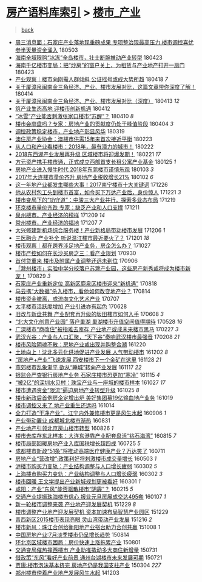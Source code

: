 [房产语料库索引](../../README.md)  > [楼市_产业](楼市_产业.md)
====
> [back](../README.md)

- [周三消息面：石家庄产业落地现重磅成果 专项整治现最高压力 楼市调控喜忧参半天量资金涌入](http://jkwz.applinzi.com/ittc/7098749473209713671.html#%E5%91%A8%E4%B8%89%E6%B6%88%E6%81%AF%E9%9D%A2%EF%BC%9A%E7%9F%B3%E5%AE%B6%E5%BA%84%E4%BA%A7%E4%B8%9A%E8%90%BD%E5%9C%B0%E7%8E%B0%E9%87%8D%E7%A3%85%E6%88%90%E6%9E%9C+%E4%B8%93%E9%A1%B9%E6%95%B4%E6%B2%BB%E7%8E%B0%E6%9C%80%E9%AB%98%E5%8E%8B%E5%8A%9B+%E6%A5%BC%E5%B8%82%E8%B0%83%E6%8E%A7%E5%96%9C%E5%BF%A7%E5%8F%82%E5%8D%8A%E5%A4%A9%E9%87%8F%E8%B5%84%E9%87%91%E6%B6%8C%E5%85%A5) 180503  
- [海南全域限购“冰冻”全岛楼市，壮士断腕推动产业转型](http://jkwz.applinzi.com/ittc/7095507650454488071.html#%E6%B5%B7%E5%8D%97%E5%85%A8%E5%9F%9F%E9%99%90%E8%B4%AD%E2%80%9C%E5%86%B0%E5%86%BB%E2%80%9D%E5%85%A8%E5%B2%9B%E6%A5%BC%E5%B8%82%EF%BC%8C%E5%A3%AE%E5%A3%AB%E6%96%AD%E8%85%95%E6%8E%A8%E5%8A%A8%E4%BA%A7%E4%B8%9A%E8%BD%AC%E5%9E%8B) 180423  
- [海南千亿楼市变局：把“炒房”的窗户关上，为租赁与产业地产打开一扇门](http://jkwz.applinzi.com/ittc/7095263023541519367.html#%E6%B5%B7%E5%8D%97%E5%8D%83%E4%BA%BF%E6%A5%BC%E5%B8%82%E5%8F%98%E5%B1%80%EF%BC%9A%E6%8A%8A%E2%80%9C%E7%82%92%E6%88%BF%E2%80%9D%E7%9A%84%E7%AA%97%E6%88%B7%E5%85%B3%E4%B8%8A%EF%BC%8C%E4%B8%BA%E7%A7%9F%E8%B5%81%E4%B8%8E%E4%BA%A7%E4%B8%9A%E5%9C%B0%E4%BA%A7%E6%89%93%E5%BC%80%E4%B8%80%E6%89%87%E9%97%A8) 180423  
- [产业观察｜楼市向刚需人群倾斜 公证摇号或成大势所趋](http://jkwz.applinzi.com/ittc/7093252807283180551.html#%E4%BA%A7%E4%B8%9A%E8%A7%82%E5%AF%9F%EF%BD%9C%E6%A5%BC%E5%B8%82%E5%90%91%E5%88%9A%E9%9C%80%E4%BA%BA%E7%BE%A4%E5%80%BE%E6%96%9C+%E5%85%AC%E8%AF%81%E6%91%87%E5%8F%B7%E6%88%96%E6%88%90%E5%A4%A7%E5%8A%BF%E6%89%80%E8%B6%8B) 180418 *7* 
- [关于厦漳泉闽南金三角经济、产业、楼市发展对比，这篇文章带你深度了解！](http://jkwz.applinzi.com/ittc/7091849172905100295.html#%E5%85%B3%E4%BA%8E%E5%8E%A6%E6%BC%B3%E6%B3%89%E9%97%BD%E5%8D%97%E9%87%91%E4%B8%89%E8%A7%92%E7%BB%8F%E6%B5%8E%E3%80%81%E4%BA%A7%E4%B8%9A%E3%80%81%E6%A5%BC%E5%B8%82%E5%8F%91%E5%B1%95%E5%AF%B9%E6%AF%94%EF%BC%8C%E8%BF%99%E7%AF%87%E6%96%87%E7%AB%A0%E5%B8%A6%E4%BD%A0%E6%B7%B1%E5%BA%A6%E4%BA%86%E8%A7%A3%EF%BC%81) 180414  
- [关于厦漳泉闽南金三角经济、产业、楼市发展对比（深度）](http://jkwz.applinzi.com/ittc/7091520350544462855.html#%E5%85%B3%E4%BA%8E%E5%8E%A6%E6%BC%B3%E6%B3%89%E9%97%BD%E5%8D%97%E9%87%91%E4%B8%89%E8%A7%92%E7%BB%8F%E6%B5%8E%E3%80%81%E4%BA%A7%E4%B8%9A%E3%80%81%E6%A5%BC%E5%B8%82%E5%8F%91%E5%B1%95%E5%AF%B9%E6%AF%94%EF%BC%88%E6%B7%B1%E5%BA%A6%EF%BC%89) 180413 *12* 
- [筑产业生态高地 迎楼市创新机遇](http://jkwz.applinzi.com/ittc/7091178704292283399.html#%E7%AD%91%E4%BA%A7%E4%B8%9A%E7%94%9F%E6%80%81%E9%AB%98%E5%9C%B0+%E8%BF%8E%E6%A5%BC%E5%B8%82%E5%88%9B%E6%96%B0%E6%9C%BA%E9%81%87) 180412  
- [“冰雪”产业能否刺激张家口楼市“苏醒”？](http://jkwz.applinzi.com/ittc/7090273976121295889.html#%E2%80%9C%E5%86%B0%E9%9B%AA%E2%80%9D%E4%BA%A7%E4%B8%9A%E8%83%BD%E5%90%A6%E5%88%BA%E6%BF%80%E5%BC%A0%E5%AE%B6%E5%8F%A3%E6%A5%BC%E5%B8%82%E2%80%9C%E8%8B%8F%E9%86%92%E2%80%9D%EF%BC%9F) 180410 *8* 
- [楼市会崩盘吗？专家：房地产业的贡献度仍处于峰值阶段](http://jkwz.applinzi.com/ittc/7088206471810778129.html#%E6%A5%BC%E5%B8%82%E4%BC%9A%E5%B4%A9%E7%9B%98%E5%90%97%EF%BC%9F%E4%B8%93%E5%AE%B6%EF%BC%9A%E6%88%BF%E5%9C%B0%E4%BA%A7%E4%B8%9A%E7%9A%84%E8%B4%A1%E7%8C%AE%E5%BA%A6%E4%BB%8D%E5%A4%84%E4%BA%8E%E5%B3%B0%E5%80%BC%E9%98%B6%E6%AE%B5) 180404 *3* 
- [调控政策稳定楼市，产业地产彰显风华](http://jkwz.applinzi.com/ittc/7082179344615343120.html#%E8%B0%83%E6%8E%A7%E6%94%BF%E7%AD%96%E7%A8%B3%E5%AE%9A%E6%A5%BC%E5%B8%82%EF%BC%8C%E4%BA%A7%E4%B8%9A%E5%9C%B0%E4%BA%A7%E5%BD%B0%E6%98%BE%E9%A3%8E%E5%8D%8E) 180319  
- [澳住房产业协会：澳楼市供需15年来首次接近平衡](http://jkwz.applinzi.com/ittc/7073294882557133840.html#%E6%BE%B3%E4%BD%8F%E6%88%BF%E4%BA%A7%E4%B8%9A%E5%8D%8F%E4%BC%9A%EF%BC%9A%E6%BE%B3%E6%A5%BC%E5%B8%82%E4%BE%9B%E9%9C%8015%E5%B9%B4%E6%9D%A5%E9%A6%96%E6%AC%A1%E6%8E%A5%E8%BF%91%E5%B9%B3%E8%A1%A1) 180223  
- [从人口和产业看楼市：2018年，最有潜力的城市！](http://jkwz.applinzi.com/ittc/7072943982672086027.html#%E4%BB%8E%E4%BA%BA%E5%8F%A3%E5%92%8C%E4%BA%A7%E4%B8%9A%E7%9C%8B%E6%A5%BC%E5%B8%82%EF%BC%9A2018%E5%B9%B4%EF%BC%8C%E6%9C%80%E6%9C%89%E6%BD%9C%E5%8A%9B%E7%9A%84%E5%9F%8E%E5%B8%82%EF%BC%81) 180222  
- [2018东西湖产业发展再升级 区域楼市将迎爆发期！](http://jkwz.applinzi.com/ittc/7072474137174213643.html#2018%E4%B8%9C%E8%A5%BF%E6%B9%96%E4%BA%A7%E4%B8%9A%E5%8F%91%E5%B1%95%E5%86%8D%E5%8D%87%E7%BA%A7+%E5%8C%BA%E5%9F%9F%E6%A5%BC%E5%B8%82%E5%B0%86%E8%BF%8E%E7%88%86%E5%8F%91%E6%9C%9F%EF%BC%81) 180221 *17* 
- [方元资产携手楼市通，正式成立西部首支长租公寓产业基金](http://jkwz.applinzi.com/ittc/7062578698740302854.html#%E6%96%B9%E5%85%83%E8%B5%84%E4%BA%A7%E6%90%BA%E6%89%8B%E6%A5%BC%E5%B8%82%E9%80%9A%EF%BC%8C%E6%AD%A3%E5%BC%8F%E6%88%90%E7%AB%8B%E8%A5%BF%E9%83%A8%E9%A6%96%E6%94%AF%E9%95%BF%E7%A7%9F%E5%85%AC%E5%AF%93%E4%BA%A7%E4%B8%9A%E5%9F%BA%E9%87%91) 180125 *1* 
- [房地产业进入慢牛时代 2018年东莞楼市谨慎乐观](http://jkwz.applinzi.com/ittc/7054371192578769937.html#%E6%88%BF%E5%9C%B0%E4%BA%A7%E4%B8%9A%E8%BF%9B%E5%85%A5%E6%85%A2%E7%89%9B%E6%97%B6%E4%BB%A3+2018%E5%B9%B4%E4%B8%9C%E8%8E%9E%E6%A5%BC%E5%B8%82%E8%B0%A8%E6%85%8E%E4%B9%90%E8%A7%82) 180103 *3* 
- [2017年大连楼市量价齐升 房地产业税收增长21%](http://jkwz.applinzi.com/ittc/7053980449917895690.html#2017%E5%B9%B4%E5%A4%A7%E8%BF%9E%E6%A5%BC%E5%B8%82%E9%87%8F%E4%BB%B7%E9%BD%90%E5%8D%87+%E6%88%BF%E5%9C%B0%E4%BA%A7%E4%B8%9A%E7%A8%8E%E6%94%B6%E5%A2%9E%E9%95%BF21%25) 180102 *6* 
- [这一年地产业都发生哪些大事！2017南宁楼市十大关键词](http://jkwz.applinzi.com/ittc/7051350284654085137.html#%E8%BF%99%E4%B8%80%E5%B9%B4%E5%9C%B0%E4%BA%A7%E4%B8%9A%E9%83%BD%E5%8F%91%E7%94%9F%E5%93%AA%E4%BA%9B%E5%A4%A7%E4%BA%8B%EF%BC%812017%E5%8D%97%E5%AE%81%E6%A5%BC%E5%B8%82%E5%8D%81%E5%A4%A7%E5%85%B3%E9%94%AE%E8%AF%8D) 171226  
- [他从农村包工头到楼市首富，如今买下万达产业后，身价惊人](http://jkwz.applinzi.com/ittc/7049629718930785296.html#%E4%BB%96%E4%BB%8E%E5%86%9C%E6%9D%91%E5%8C%85%E5%B7%A5%E5%A4%B4%E5%88%B0%E6%A5%BC%E5%B8%82%E9%A6%96%E5%AF%8C%EF%BC%8C%E5%A6%82%E4%BB%8A%E4%B9%B0%E4%B8%8B%E4%B8%87%E8%BE%BE%E4%BA%A7%E4%B8%9A%E5%90%8E%EF%BC%8C%E8%BA%AB%E4%BB%B7%E6%83%8A%E4%BA%BA) 171221 *3* 
- [楼市变局下的“功守道”：中骏三大产业并行，探索多业态布局](http://jkwz.applinzi.com/ittc/7048871067177714705.html#%E6%A5%BC%E5%B8%82%E5%8F%98%E5%B1%80%E4%B8%8B%E7%9A%84%E2%80%9C%E5%8A%9F%E5%AE%88%E9%81%93%E2%80%9D%EF%BC%9A%E4%B8%AD%E9%AA%8F%E4%B8%89%E5%A4%A7%E4%BA%A7%E4%B8%9A%E5%B9%B6%E8%A1%8C%EF%BC%8C%E6%8E%A2%E7%B4%A2%E5%A4%9A%E4%B8%9A%E6%80%81%E5%B8%83%E5%B1%80) 171219  
- [环京楼市量价齐跌 专家：缺乏产业和人口支撑](http://jkwz.applinzi.com/ittc/7045759041530233873.html#%E7%8E%AF%E4%BA%AC%E6%A5%BC%E5%B8%82%E9%87%8F%E4%BB%B7%E9%BD%90%E8%B7%8C+%E4%B8%93%E5%AE%B6%EF%BC%9A%E7%BC%BA%E4%B9%8F%E4%BA%A7%E4%B8%9A%E5%92%8C%E4%BA%BA%E5%8F%A3%E6%94%AF%E6%92%91) 171211  
- [泉州楼市，产业经济的榜样](http://jkwz.applinzi.com/ittc/7045085136100525072.html#%E6%B3%89%E5%B7%9E%E6%A5%BC%E5%B8%82%EF%BC%8C%E4%BA%A7%E4%B8%9A%E7%BB%8F%E6%B5%8E%E7%9A%84%E6%A6%9C%E6%A0%B7) 171209 *14* 
- [常州楼市，产业经济的福地](http://jkwz.applinzi.com/ittc/7044311307367482384.html#%E5%B8%B8%E5%B7%9E%E6%A5%BC%E5%B8%82%EF%BC%8C%E4%BA%A7%E4%B8%9A%E7%BB%8F%E6%B5%8E%E7%9A%84%E7%A6%8F%E5%9C%B0) 171207 *7* 
- [大兴修建新机场综合服务楼！产业新格局带动楼市发展](http://jkwz.applinzi.com/ittc/7043890311292519440.html#%E5%A4%A7%E5%85%B4%E4%BF%AE%E5%BB%BA%E6%96%B0%E6%9C%BA%E5%9C%BA%E7%BB%BC%E5%90%88%E6%9C%8D%E5%8A%A1%E6%A5%BC%EF%BC%81%E4%BA%A7%E4%B8%9A%E6%96%B0%E6%A0%BC%E5%B1%80%E5%B8%A6%E5%8A%A8%E6%A5%BC%E5%B8%82%E5%8F%91%E5%B1%95) 171206 *1* 
- [三医融合 产业补全  听说温江楼市最近要火了？](http://jkwz.applinzi.com/ittc/7041730909592618001.html#%E4%B8%89%E5%8C%BB%E8%9E%8D%E5%90%88+%E4%BA%A7%E4%B8%9A%E8%A1%A5%E5%85%A8++%E5%90%AC%E8%AF%B4%E6%B8%A9%E6%B1%9F%E6%A5%BC%E5%B8%82%E6%9C%80%E8%BF%91%E8%A6%81%E7%81%AB%E4%BA%86%EF%BC%9F) 171201 *18* 
- [楼市观察｜都在跨界涉足地产业务，房企怎么办？](http://jkwz.applinzi.com/ittc/7029054331461043217.html#%E6%A5%BC%E5%B8%82%E8%A7%82%E5%AF%9F%EF%BD%9C%E9%83%BD%E5%9C%A8%E8%B7%A8%E7%95%8C%E6%B6%89%E8%B6%B3%E5%9C%B0%E4%BA%A7%E4%B8%9A%E5%8A%A1%EF%BC%8C%E6%88%BF%E4%BC%81%E6%80%8E%E4%B9%88%E5%8A%9E%EF%BC%9F) 171027  
- [楼市严控如何在长沙买房之三：看产业规划](http://jkwz.applinzi.com/ittc/7019043033985844240.html#%E6%A5%BC%E5%B8%82%E4%B8%A5%E6%8E%A7%E5%A6%82%E4%BD%95%E5%9C%A8%E9%95%BF%E6%B2%99%E4%B9%B0%E6%88%BF%E4%B9%8B%E4%B8%89%EF%BC%9A%E7%9C%8B%E4%BA%A7%E4%B8%9A%E8%A7%84%E5%88%92) 170930  
- [首付贷重来 楼市及附属产业调整还远未到位](http://jkwz.applinzi.com/ittc/7010216834513765393.html#%E9%A6%96%E4%BB%98%E8%B4%B7%E9%87%8D%E6%9D%A5+%E6%A5%BC%E5%B8%82%E5%8F%8A%E9%99%84%E5%B1%9E%E4%BA%A7%E4%B8%9A%E8%B0%83%E6%95%B4%E8%BF%98%E8%BF%9C%E6%9C%AA%E5%88%B0%E4%BD%8D) 170906  
- [「滁州楼市」实验中学分校落户苏滁产业园，这些房产新秀或将成为楼市新宠！](http://jkwz.applinzi.com/ittc/7007273937300620304.html#%E3%80%8C%E6%BB%81%E5%B7%9E%E6%A5%BC%E5%B8%82%E3%80%8D%E5%AE%9E%E9%AA%8C%E4%B8%AD%E5%AD%A6%E5%88%86%E6%A0%A1%E8%90%BD%E6%88%B7%E8%8B%8F%E6%BB%81%E4%BA%A7%E4%B8%9A%E5%9B%AD%EF%BC%8C%E8%BF%99%E4%BA%9B%E6%88%BF%E4%BA%A7%E6%96%B0%E7%A7%80%E6%88%96%E5%B0%86%E6%88%90%E4%B8%BA%E6%A5%BC%E5%B8%82%E6%96%B0%E5%AE%A0%EF%BC%81) 170829 *3* 
- [石家庄产业重新定位 高新区鹿泉区楼市迎来“新机遇”](http://jkwz.applinzi.com/ittc/7003120189842129681.html#%E7%9F%B3%E5%AE%B6%E5%BA%84%E4%BA%A7%E4%B8%9A%E9%87%8D%E6%96%B0%E5%AE%9A%E4%BD%8D+%E9%AB%98%E6%96%B0%E5%8C%BA%E9%B9%BF%E6%B3%89%E5%8C%BA%E6%A5%BC%E5%B8%82%E8%BF%8E%E6%9D%A5%E2%80%9C%E6%96%B0%E6%9C%BA%E9%81%87%E2%80%9D) 170818  
- [马云携“大数据”杀入楼市，看他如何改变地产业？](http://jkwz.applinzi.com/ittc/7001646947184935952.html#%E9%A9%AC%E4%BA%91%E6%90%BA%E2%80%9C%E5%A4%A7%E6%95%B0%E6%8D%AE%E2%80%9D%E6%9D%80%E5%85%A5%E6%A5%BC%E5%B8%82%EF%BC%8C%E7%9C%8B%E4%BB%96%E5%A6%82%E4%BD%95%E6%94%B9%E5%8F%98%E5%9C%B0%E4%BA%A7%E4%B8%9A%EF%BC%9F) 170814  
- [楼市资金撤离，或流向文化艺术产业](http://jkwz.applinzi.com/ittc/6987506150994871301.html#%E6%A5%BC%E5%B8%82%E8%B5%84%E9%87%91%E6%92%A4%E7%A6%BB%EF%BC%8C%E6%88%96%E6%B5%81%E5%90%91%E6%96%87%E5%8C%96%E8%89%BA%E6%9C%AF%E4%BA%A7%E4%B8%9A) 170707  
- [太平楼市活跃度增加 产业引进亦有起色](http://jkwz.applinzi.com/ittc/6984268351437014021.html#%E5%A4%AA%E5%B9%B3%E6%A5%BC%E5%B8%82%E6%B4%BB%E8%B7%83%E5%BA%A6%E5%A2%9E%E5%8A%A0+%E4%BA%A7%E4%B8%9A%E5%BC%95%E8%BF%9B%E4%BA%A6%E6%9C%89%E8%B5%B7%E8%89%B2) 170628  
- [旧改与新盘共舞 产业配套再升级的坂田楼市如何入手](http://jkwz.applinzi.com/ittc/6976881903574451204.html#%E6%97%A7%E6%94%B9%E4%B8%8E%E6%96%B0%E7%9B%98%E5%85%B1%E8%88%9E+%E4%BA%A7%E4%B8%9A%E9%85%8D%E5%A5%97%E5%86%8D%E5%8D%87%E7%BA%A7%E7%9A%84%E5%9D%82%E7%94%B0%E6%A5%BC%E5%B8%82%E5%A6%82%E4%BD%95%E5%85%A5%E6%89%8B) 170608 *3* 
- [“北大文化创意产业园” 落户巢湖 巢湖楼市升值空间值得期待](http://jkwz.applinzi.com/ittc/6972616115262850052.html#%E2%80%9C%E5%8C%97%E5%A4%A7%E6%96%87%E5%8C%96%E5%88%9B%E6%84%8F%E4%BA%A7%E4%B8%9A%E5%9B%AD%E2%80%9D+%E8%90%BD%E6%88%B7%E5%B7%A2%E6%B9%96+%E5%B7%A2%E6%B9%96%E6%A5%BC%E5%B8%82%E5%8D%87%E5%80%BC%E7%A9%BA%E9%97%B4%E5%80%BC%E5%BE%97%E6%9C%9F%E5%BE%85) 170528 *16* 
- [广深楼市“商改住”被指难去库存 产业地产或成未来楼市黑马](http://jkwz.applinzi.com/ittc/6939323405177455620.html#%E5%B9%BF%E6%B7%B1%E6%A5%BC%E5%B8%82%E2%80%9C%E5%95%86%E6%94%B9%E4%BD%8F%E2%80%9D%E8%A2%AB%E6%8C%87%E9%9A%BE%E5%8E%BB%E5%BA%93%E5%AD%98+%E4%BA%A7%E4%B8%9A%E5%9C%B0%E4%BA%A7%E6%88%96%E6%88%90%E6%9C%AA%E6%9D%A5%E6%A5%BC%E5%B8%82%E9%BB%91%E9%A9%AC) 170227 *3* 
- [武汉光谷：产业与人口汇聚，“天下谷”奏响武汉楼市最强音](http://jkwz.applinzi.com/ittc/6932193046069511172.html#%E6%AD%A6%E6%B1%89%E5%85%89%E8%B0%B7%EF%BC%9A%E4%BA%A7%E4%B8%9A%E4%B8%8E%E4%BA%BA%E5%8F%A3%E6%B1%87%E8%81%9A%EF%BC%8C%E2%80%9C%E5%A4%A9%E4%B8%8B%E8%B0%B7%E2%80%9D%E5%A5%8F%E5%93%8D%E6%AD%A6%E6%B1%89%E6%A5%BC%E5%B8%82%E6%9C%80%E5%BC%BA%E9%9F%B3) 170208 *21* 
- [楼市风险阴魂不散：房地产业或出现并购整合潮](http://jkwz.applinzi.com/ittc/6913756586073129988.html#%E6%A5%BC%E5%B8%82%E9%A3%8E%E9%99%A9%E9%98%B4%E9%AD%82%E4%B8%8D%E6%95%A3%EF%BC%9A%E6%88%BF%E5%9C%B0%E4%BA%A7%E4%B8%9A%E6%88%96%E5%87%BA%E7%8E%B0%E5%B9%B6%E8%B4%AD%E6%95%B4%E5%90%88%E6%BD%AE) 161220  
- [土地向上！沈北多元化供地促进产业发展 人气带动楼市](http://jkwz.applinzi.com/ittc/6907019066610304005.html#%E5%9C%9F%E5%9C%B0%E5%90%91%E4%B8%8A%EF%BC%81%E6%B2%88%E5%8C%97%E5%A4%9A%E5%85%83%E5%8C%96%E4%BE%9B%E5%9C%B0%E4%BF%83%E8%BF%9B%E4%BA%A7%E4%B8%9A%E5%8F%91%E5%B1%95+%E4%BA%BA%E6%B0%94%E5%B8%A6%E5%8A%A8%E6%A5%BC%E5%B8%82) 161202 *8* 
- [“房地产+产业”飞速发展 西安楼市下一个金矿在这里](http://jkwz.applinzi.com/ittc/6905550564158342148.html#%E2%80%9C%E6%88%BF%E5%9C%B0%E4%BA%A7%2B%E4%BA%A7%E4%B8%9A%E2%80%9D%E9%A3%9E%E9%80%9F%E5%8F%91%E5%B1%95+%E8%A5%BF%E5%AE%89%E6%A5%BC%E5%B8%82%E4%B8%8B%E4%B8%80%E4%B8%AA%E9%87%91%E7%9F%BF%E5%9C%A8%E8%BF%99%E9%87%8C) 161128 *21* 
- [燕郊楼市乱象渐平 欲从“睡城”转向产业发展](http://jkwz.applinzi.com/ittc/6901340194220803076.html#%E7%87%95%E9%83%8A%E6%A5%BC%E5%B8%82%E4%B9%B1%E8%B1%A1%E6%B8%90%E5%B9%B3+%E6%AC%B2%E4%BB%8E%E2%80%9C%E7%9D%A1%E5%9F%8E%E2%80%9D%E8%BD%AC%E5%90%91%E4%BA%A7%E4%B8%9A%E5%8F%91%E5%B1%95) 161117 *22* 
- [银监会严查银行房地产业务 石家庄楼市恐更加“寒冷”](http://jkwz.applinzi.com/ittc/6900654408039138309.html#%E9%93%B6%E7%9B%91%E4%BC%9A%E4%B8%A5%E6%9F%A5%E9%93%B6%E8%A1%8C%E6%88%BF%E5%9C%B0%E4%BA%A7%E4%B8%9A%E5%8A%A1+%E7%9F%B3%E5%AE%B6%E5%BA%84%E6%A5%BC%E5%B8%82%E6%81%90%E6%9B%B4%E5%8A%A0%E2%80%9C%E5%AF%92%E5%86%B7%E2%80%9D) 161115 *4* 
- [“被2亿”的深圳水贝村：珠宝产业与一座城的楼市样本](http://jkwz.applinzi.com/ittc/6893784449287717893.html#%E2%80%9C%E8%A2%AB2%E4%BA%BF%E2%80%9D%E7%9A%84%E6%B7%B1%E5%9C%B3%E6%B0%B4%E8%B4%9D%E6%9D%91%EF%BC%9A%E7%8F%A0%E5%AE%9D%E4%BA%A7%E4%B8%9A%E4%B8%8E%E4%B8%80%E5%BA%A7%E5%9F%8E%E7%9A%84%E6%A5%BC%E5%B8%82%E6%A0%B7%E6%9C%AC) 161027 *17* 
- [楼市遭遇资金“限流”逼迫房地产业转型升级](http://jkwz.applinzi.com/ittc/6892804743029588996.html#%E6%A5%BC%E5%B8%82%E9%81%AD%E9%81%87%E8%B5%84%E9%87%91%E2%80%9C%E9%99%90%E6%B5%81%E2%80%9D%E9%80%BC%E8%BF%AB%E6%88%BF%E5%9C%B0%E4%BA%A7%E4%B8%9A%E8%BD%AC%E5%9E%8B%E5%8D%87%E7%BA%A7) 161025 *8* 
- [楼市新政后首例房企定增出炉 美好集团募19亿输血地产业务](http://jkwz.applinzi.com/ittc/6890582673461871620.html#%E6%A5%BC%E5%B8%82%E6%96%B0%E6%94%BF%E5%90%8E%E9%A6%96%E4%BE%8B%E6%88%BF%E4%BC%81%E5%AE%9A%E5%A2%9E%E5%87%BA%E7%82%89+%E7%BE%8E%E5%A5%BD%E9%9B%86%E5%9B%A2%E5%8B%9F19%E4%BA%BF%E8%BE%93%E8%A1%80%E5%9C%B0%E4%BA%A7%E4%B8%9A%E5%8A%A1) 161019  
- [楼市调控又来了 地产业重生还远吗](http://jkwz.applinzi.com/ittc/6888654046914675716.html#%E6%A5%BC%E5%B8%82%E8%B0%83%E6%8E%A7%E5%8F%88%E6%9D%A5%E4%BA%86+%E5%9C%B0%E4%BA%A7%E4%B8%9A%E9%87%8D%E7%94%9F%E8%BF%98%E8%BF%9C%E5%90%97) 161014  
- [全力打造“干净产业”，江宁内外兼修楼市更是风生水起](http://jkwz.applinzi.com/ittc/6874783428255417348.html#%E5%85%A8%E5%8A%9B%E6%89%93%E9%80%A0%E2%80%9C%E5%B9%B2%E5%87%80%E4%BA%A7%E4%B8%9A%E2%80%9D%EF%BC%8C%E6%B1%9F%E5%AE%81%E5%86%85%E5%A4%96%E5%85%BC%E4%BF%AE%E6%A5%BC%E5%B8%82%E6%9B%B4%E6%98%AF%E9%A3%8E%E7%94%9F%E6%B0%B4%E8%B5%B7) 160906 *1* 
- [产业带动置业 成都城北楼市渐热](http://jkwz.applinzi.com/ittc/6872465886656594948.html#%E4%BA%A7%E4%B8%9A%E5%B8%A6%E5%8A%A8%E7%BD%AE%E4%B8%9A+%E6%88%90%E9%83%BD%E5%9F%8E%E5%8C%97%E6%A5%BC%E5%B8%82%E6%B8%90%E7%83%AD) 160831  
- [产业地产引领北京房山楼市转型](http://jkwz.applinzi.com/ittc/6870683594346988548.html#%E4%BA%A7%E4%B8%9A%E5%9C%B0%E4%BA%A7%E5%BC%95%E9%A2%86%E5%8C%97%E4%BA%AC%E6%88%BF%E5%B1%B1%E6%A5%BC%E5%B8%82%E8%BD%AC%E5%9E%8B) 160826 *1* 
- [楼市去库存东北样本：大连东港靠产业配套盘活“钻石海湾”](http://jkwz.applinzi.com/ittc/6866653163351966725.html#%E6%A5%BC%E5%B8%82%E5%8E%BB%E5%BA%93%E5%AD%98%E4%B8%9C%E5%8C%97%E6%A0%B7%E6%9C%AC%EF%BC%9A%E5%A4%A7%E8%BF%9E%E4%B8%9C%E6%B8%AF%E9%9D%A0%E4%BA%A7%E4%B8%9A%E9%85%8D%E5%A5%97%E7%9B%98%E6%B4%BB%E2%80%9C%E9%92%BB%E7%9F%B3%E6%B5%B7%E6%B9%BE%E2%80%9D) 160815 *7* 
- [楼市局部回暖房地产业入库国税增长超四成](http://jkwz.applinzi.com/ittc/6858786942099129349.html#%E6%A5%BC%E5%B8%82%E5%B1%80%E9%83%A8%E5%9B%9E%E6%9A%96%E6%88%BF%E5%9C%B0%E4%BA%A7%E4%B8%9A%E5%85%A5%E5%BA%93%E5%9B%BD%E7%A8%8E%E5%A2%9E%E9%95%BF%E8%B6%85%E5%9B%9B%E6%88%90) 160725 *5* 
- [成都楼市新政“51条”将推动高端医疗健康产业？万达笑了](http://jkwz.applinzi.com/ittc/6853640073702278148.html#%E6%88%90%E9%83%BD%E6%A5%BC%E5%B8%82%E6%96%B0%E6%94%BF%E2%80%9C51%E6%9D%A1%E2%80%9D%E5%B0%86%E6%8E%A8%E5%8A%A8%E9%AB%98%E7%AB%AF%E5%8C%BB%E7%96%97%E5%81%A5%E5%BA%B7%E4%BA%A7%E4%B8%9A%EF%BC%9F%E4%B8%87%E8%BE%BE%E7%AC%91%E4%BA%86) 160711  
- [房地产业“营改增”:政策利好将刺激楼市成交量增长](http://jkwz.applinzi.com/ittc/6827912227172385797.html#%E6%88%BF%E5%9C%B0%E4%BA%A7%E4%B8%9A%E2%80%9C%E8%90%A5%E6%94%B9%E5%A2%9E%E2%80%9D%3A%E6%94%BF%E7%AD%96%E5%88%A9%E5%A5%BD%E5%B0%86%E5%88%BA%E6%BF%80%E6%A5%BC%E5%B8%82%E6%88%90%E4%BA%A4%E9%87%8F%E5%A2%9E%E9%95%BF) 160503 *1* 
- [沪楼市购买力变轨：产业结构调整与人口增长疲弱](http://jkwz.applinzi.com/ittc/6804890336656622596.html#%E6%B2%AA%E6%A5%BC%E5%B8%82%E8%B4%AD%E4%B9%B0%E5%8A%9B%E5%8F%98%E8%BD%A8%EF%BC%9A%E4%BA%A7%E4%B8%9A%E7%BB%93%E6%9E%84%E8%B0%83%E6%95%B4%E4%B8%8E%E4%BA%BA%E5%8F%A3%E5%A2%9E%E9%95%BF%E7%96%B2%E5%BC%B1) 160302 *5* 
- [上海楼市购买力变轨：产业结构调整与人口增长疲弱](http://jkwz.applinzi.com/ittc/6804833731357443077.html#%E4%B8%8A%E6%B5%B7%E6%A5%BC%E5%B8%82%E8%B4%AD%E4%B9%B0%E5%8A%9B%E5%8F%98%E8%BD%A8%EF%BC%9A%E4%BA%A7%E4%B8%9A%E7%BB%93%E6%9E%84%E8%B0%83%E6%95%B4%E4%B8%8E%E4%BA%BA%E5%8F%A3%E5%A2%9E%E9%95%BF%E7%96%B2%E5%BC%B1) 160302 *3* 
- [楼市回暖 王文学提出产业新城规划更被看好](http://jkwz.applinzi.com/ittc/6804696775331939332.html#%E6%A5%BC%E5%B8%82%E5%9B%9E%E6%9A%96+%E7%8E%8B%E6%96%87%E5%AD%A6%E6%8F%90%E5%87%BA%E4%BA%A7%E4%B8%9A%E6%96%B0%E5%9F%8E%E8%A7%84%E5%88%92%E6%9B%B4%E8%A2%AB%E7%9C%8B%E5%A5%BD) 160301 *1* 
- [咸阳：产业“东风”能否驱散楼市“阴霾”？](http://jkwz.applinzi.com/ittc/6799003948857951237.html#%E5%92%B8%E9%98%B3%EF%BC%9A%E4%BA%A7%E4%B8%9A%E2%80%9C%E4%B8%9C%E9%A3%8E%E2%80%9D%E8%83%BD%E5%90%A6%E9%A9%B1%E6%95%A3%E6%A5%BC%E5%B8%82%E2%80%9C%E9%98%B4%E9%9C%BE%E2%80%9D%EF%BC%9F) 160215 *5* 
- [交通产业提振珠海楼市信心 报业元旦房展成交达495套](http://jkwz.applinzi.com/ittc/6784483278014907396.html#%E4%BA%A4%E9%80%9A%E4%BA%A7%E4%B8%9A%E6%8F%90%E6%8C%AF%E7%8F%A0%E6%B5%B7%E6%A5%BC%E5%B8%82%E4%BF%A1%E5%BF%83+%E6%8A%A5%E4%B8%9A%E5%85%83%E6%97%A6%E6%88%BF%E5%B1%95%E6%88%90%E4%BA%A4%E8%BE%BE495%E5%A5%97) 160107 *1* 
- [新一轮楼市调整来袭 产业地产迎发展契机](http://jkwz.applinzi.com/ittc/6781229834781066245.html#%E6%96%B0%E4%B8%80%E8%BD%AE%E6%A5%BC%E5%B8%82%E8%B0%83%E6%95%B4%E6%9D%A5%E8%A2%AD+%E4%BA%A7%E4%B8%9A%E5%9C%B0%E4%BA%A7%E8%BF%8E%E5%8F%91%E5%B1%95%E5%A5%91%E6%9C%BA) 151229 *8* 
- [楼市调整产业地产迎发展契机 资本加速布局智慧产业园区](http://jkwz.applinzi.com/ittc/6781029694472455172.html#%E6%A5%BC%E5%B8%82%E8%B0%83%E6%95%B4%E4%BA%A7%E4%B8%9A%E5%9C%B0%E4%BA%A7%E8%BF%8E%E5%8F%91%E5%B1%95%E5%A5%91%E6%9C%BA+%E8%B5%84%E6%9C%AC%E5%8A%A0%E9%80%9F%E5%B8%83%E5%B1%80%E6%99%BA%E6%85%A7%E4%BA%A7%E4%B8%9A%E5%9B%AD%E5%8C%BA) 151229  
- [青西新区2015楼市表现亮眼 灵山湾带动产业发展](http://jkwz.applinzi.com/ittc/6776448372609385476.html#%E9%9D%92%E8%A5%BF%E6%96%B0%E5%8C%BA2015%E6%A5%BC%E5%B8%82%E8%A1%A8%E7%8E%B0%E4%BA%AE%E7%9C%BC+%E7%81%B5%E5%B1%B1%E6%B9%BE%E5%B8%A6%E5%8A%A8%E4%BA%A7%E4%B8%9A%E5%8F%91%E5%B1%95) 151216 *2* 
- [楼市新风：珠江合创给衡阳地产业搭台助力合创共赢](http://jkwz.applinzi.com/ittc/6750899677286564869.html#%E6%A5%BC%E5%B8%82%E6%96%B0%E9%A3%8E%EF%BC%9A%E7%8F%A0%E6%B1%9F%E5%90%88%E5%88%9B%E7%BB%99%E8%A1%A1%E9%98%B3%E5%9C%B0%E4%BA%A7%E4%B8%9A%E6%90%AD%E5%8F%B0%E5%8A%A9%E5%8A%9B%E5%90%88%E5%88%9B%E5%85%B1%E8%B5%A2) 151008 *1* 
- [中国房地产业:7月淡季楼市仍呈增长趋势](http://jkwz.applinzi.com/ittc/547650615709944661.html#%E4%B8%AD%E5%9B%BD%E6%88%BF%E5%9C%B0%E4%BA%A7%E4%B8%9A%3A7%E6%9C%88%E6%B7%A1%E5%AD%A3%E6%A5%BC%E5%B8%82%E4%BB%8D%E5%91%88%E5%A2%9E%E9%95%BF%E8%B6%8B%E5%8A%BF) 150814  
- [环北京区域楼市困局：房价快速上涨拖累产业](http://jkwz.applinzi.com/ittc/547650615500752465.html#%E7%8E%AF%E5%8C%97%E4%BA%AC%E5%8C%BA%E5%9F%9F%E6%A5%BC%E5%B8%82%E5%9B%B0%E5%B1%80%EF%BC%9A%E6%88%BF%E4%BB%B7%E5%BF%AB%E9%80%9F%E4%B8%8A%E6%B6%A8%E6%8B%96%E7%B4%AF%E4%BA%A7%E4%B8%9A) 150801  
- [交通变局催热禅西楼市 产业助推撬动多大商住新增量](http://jkwz.applinzi.com/ittc/547650611434987496.html#%E4%BA%A4%E9%80%9A%E5%8F%98%E5%B1%80%E5%82%AC%E7%83%AD%E7%A6%85%E8%A5%BF%E6%A5%BC%E5%B8%82+%E4%BA%A7%E4%B8%9A%E5%8A%A9%E6%8E%A8%E6%92%AC%E5%8A%A8%E5%A4%9A%E5%A4%A7%E5%95%86%E4%BD%8F%E6%96%B0%E5%A2%9E%E9%87%8F) 150731  
- [借政策“东风”看好产业前景 通州台湖楼市未来发展可期](http://jkwz.applinzi.com/ittc/547650611434310944.html#%E5%80%9F%E6%94%BF%E7%AD%96%E2%80%9C%E4%B8%9C%E9%A3%8E%E2%80%9D%E7%9C%8B%E5%A5%BD%E4%BA%A7%E4%B8%9A%E5%89%8D%E6%99%AF+%E9%80%9A%E5%B7%9E%E5%8F%B0%E6%B9%96%E6%A5%BC%E5%B8%82%E6%9C%AA%E6%9D%A5%E5%8F%91%E5%B1%95%E5%8F%AF%E6%9C%9F) 150721  
- [贾康:楼市泡沫基本挤完 房地产仍是我国支柱产业](http://jkwz.applinzi.com/ittc/547650611391791786.html#%E8%B4%BE%E5%BA%B7%3A%E6%A5%BC%E5%B8%82%E6%B3%A1%E6%B2%AB%E5%9F%BA%E6%9C%AC%E6%8C%A4%E5%AE%8C+%E6%88%BF%E5%9C%B0%E4%BA%A7%E4%BB%8D%E6%98%AF%E6%88%91%E5%9B%BD%E6%94%AF%E6%9F%B1%E4%BA%A7%E4%B8%9A) 150304 *227* 
- [郑州楼市傍着产业地产发展风生水起](http://jkwz.applinzi.com/ittc/547650611380899355.html#%E9%83%91%E5%B7%9E%E6%A5%BC%E5%B8%82%E5%82%8D%E7%9D%80%E4%BA%A7%E4%B8%9A%E5%9C%B0%E4%BA%A7%E5%8F%91%E5%B1%95%E9%A3%8E%E7%94%9F%E6%B0%B4%E8%B5%B7) 141203  
